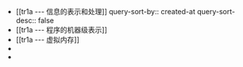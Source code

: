 - [[tr1a --- 信息的表示和处理]]
  query-sort-by:: created-at
  query-sort-desc:: false
- [[tr1a --- 程序的机器级表示]]
- [[tr1a --- 虚拟内存]]
-
-
